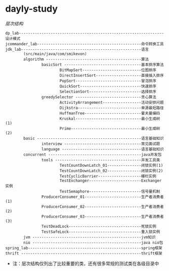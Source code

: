 dayly-study
===========

*层次结构* 
    
    dp_lab----------------------------------------------------------------设计模式
    jcommander_lab----------------------------------------------命令转换工具
    jdk_lab-----------------------------------------------------语言
            (src/main/java/com/smikevon)
            algorithm ------------------------------------------算法
                    basicSort ----------------------------------基本排序算法
                            BitMapSort--------------------------位图排序
                            DirectInsertSort--------------------直接插入排序
                            PopSort-----------------------------冒泡排序
                            QuickSort---------------------------快速排序
                            SelectionSort-----------------------选择排序
                    greedySelector -----------------------------贪心算法
                            ActivityArrangement-----------------活动安排问题
                            Dijkstra----------------------------单源最短路径
                            HuffmanTree-------------------------霍夫曼编码
                            Kruskal-----------------------------最小生成树(1)
                            Prime-------------------------------最小生成树(2)
            basic ----------------------------------------------语言基础知识
                    interview ----------------------------------常见面试题
                    language -----------------------------------语言基础知识
            concurrent -----------------------------------------java并发包
                    tools --------------------------------------并发工具类
                            TestCountDownLatch_01---------------闭锁实例(1)
                            TestCountDownLatch_02---------------闭锁实例(2)
                            TestCyclicBarrier-------------------栅栏实例
                            TestExchanger-----------------------Exchanger实例
                            TestSemaphore-----------------------信号量机制
                    ProducerConsumer_01-------------------------生产者消费者(1)
                    ProducerConsumer_02-------------------------生产者消费者(2)
                    ProducerConsumer_03-------------------------生产者消费者(3)
                    TestDeadLock--------------------------------死锁实例
                    TestSafeLock--------------------------------重入锁实例
            jvm ------------------------------------------------jvm知识
            nio ------------------------------------------------java nio包
    spring_lab--------------------------------------------------spring框架                
    thrift -----------------------------------------------------thrift框架
* 注：层次结构仅列出了比较重要的类，还有很多常规的测试类在各级目录中
